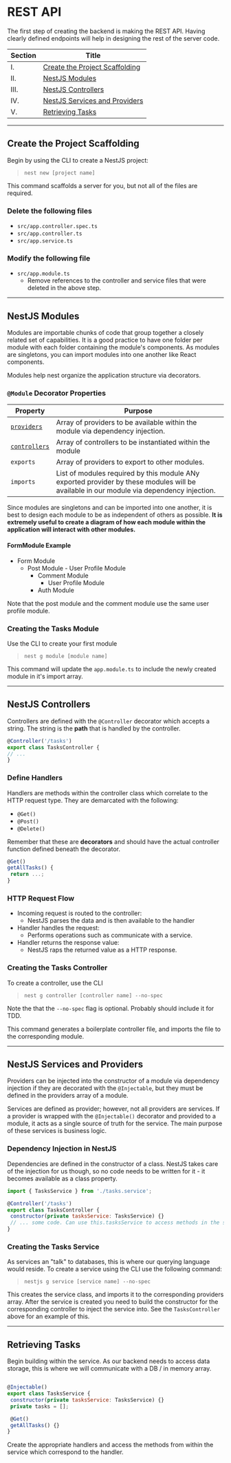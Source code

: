 # REST API

The first step of creating the backend is making the REST API. Having clearly defined endpoints will help in designing the rest of the server code.

| Section | Title |
|---|---|
| I. | [Create the Project Scaffolding](#create-the-project-scaffolding) |
| II. | [NestJS Modules](#nestjs-modules) |
| III. | [NestJS Controllers](#nestjs-controllers) |
| IV. | [NestJS Services and Providers](#nestjs-services-and-providers) |
| V. | [Retrieving Tasks](#retrieving-tasks) |

___

## Create the Project Scaffolding

Begin by using the CLI to create a NestJS project:

> `nest new [project name]`

This command scaffolds a server for you, but not all of the files are required.

### Delete the following files

- `src/app.controller.spec.ts`
- `src/app.controller.ts`
- `src/app.service.ts`

### Modify the following file

- `src/app.module.ts`
  - Remove references to the controller and service files that were deleted in the above step.  

___

## NestJS Modules

Modules are importable chunks of code that group together a closely related set of capabilities. It is a good practice to have one folder per module with each folder containing the module's components. As modules are singletons, you can import modules into one another like React components.

Modules help nest organize the application structure via decorators.

### `@Module` Decorator Properties

| Property | Purpose |
|---|---|
| [`providers`](#nestjs-services-and-providers) | Array of providers to be available within the module via dependency injection. |
| [`controllers`](#nestjs-controllers) | Array of controllers to be instantiated within the module
| `exports` | Array of providers to export to other modules. |
| `imports` | List of modules required by this module ANy exported provider by these modules will be available in our module via dependency injection. |

Since modules are singletons and can be imported into one another, it is best to design each module to be as independent of others as possible. **It is extremely useful to create a diagram of how each module within the application will interact with other modules.**

#### FormModule Example

- Form Module
  - Post Module
		- User Profile Module
	- Comment Module
		- User Profile Module
	- Auth Module

Note that the post module and the comment module use the same user profile module.

### Creating the Tasks Module

Use the CLI to create your first module

> `nest g module [module name]`

This command will update the `app.module.ts` to include the newly created module in it's import array.

___

## NestJS Controllers

Controllers are defined with the `@Controller` decorator which accepts a string. The string is the **path** that is handled by the controller.

```JavaScript
@Controller('/tasks')
export class TasksController {
// ...
}
```

### Define Handlers

Handlers are methods within the controller class which correlate to the HTTP request type. They are demarcated with the following:

- `@Get()`
- `@Post()`
- `@Delete()`

Remember that these are **decorators** and should have the actual controller function defined beneath the decorator.

```JavaScript
@Get()
getAllTasks() {
 return ...;
}
```

### HTTP Request Flow

- Incoming request is routed to the controller:
  - NestJS parses the data and is then available to the handler
- Handler handles the request:
  - Performs operations such as communicate with a service.
- Handler returns the response value:
  - NestJS raps the returned value as a HTTP response.

### Creating the Tasks Controller

To create a controller, use the CLI

> `nest g controller [controller name] --no-spec`

Note the that the `--no-spec` flag is optional. Probably should include it for TDD.

This command generates a boilerplate controller file, and imports the file to the corresponding module.

___

## NestJS Services and Providers

Providers can be injected into the constructor of a module via dependency injection if they are decorated with the `@Injectable`, but they must be defined in the providers array of a module.

Services are defined as provider; however, not all providers are services. If a provider is wrapped with the `@Injectable()`  decorator and provided to a module, it acts as a single source of truth for the service. The main purpose of these services is business logic.

### Dependency Injection in NestJS

Dependencies are defined in the constructor of a class. NestJS takes care of the injection for us though, so no code needs to be written for it - it becomes available as a class property.

```JavaScript
import { TasksService } from './tasks.service';

@Controller('/tasks')
export class TasksController {
 constructor(private tasksService: TasksService) {}
 // ... some code. Can use this.tasksService to access methods in the service.
}
```

### Creating the Tasks Service

As services an "talk" to databases, this is where our querying language would reside. To create a service using the CLI use the following command:

> `nestjs g service [service name] --no-spec`

This creates the service class, and imports it to the corresponding providers array. After the service is created you need to build the constructor for the corresponding controller to inject the service into. See the `TasksController` above for an example of this. 
___

## Retrieving Tasks

Begin building within the service. As our backend needs to access data storage, this is where we will communicate with a DB / in memory array.

```JavaScript

@Injectable()
export class TasksService {
 constructor(private tasksService: TasksService) {}
 private tasks = [];

 @Get()
 getAllTasks() {}
}
```

Create the appropriate handlers and access the methods from within the service which correspond to the handler.
